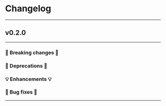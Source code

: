 # Changelog

---

## v0.2.0

---

### 🛑 Breaking changes 🛑


### 🚩 Deprecations 🚩


### 💡 Enhancements 💡


### 🧰 Bug fixes 🧰

---
